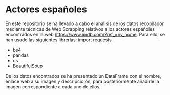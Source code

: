 # Actores españoles
 
En este repositorio se ha llevado a cabo el analisis de los datos recopilador mediante técnicas de Web Scrapping relativos a los actores españoles encontrados en la web https://www.imdb.com/?ref_=nv_home. Para ello, se han usado las siguientes librerías: import requests
- bs4
- pandas
- os
- BeautifulSoup

De los datos encontrados se ha presentado un DataFrame con el nombre, enlace web a su imagen y descripcio¡ón, para posteriormente añadirle la imagen correspondiente a cada uno de ellos.

